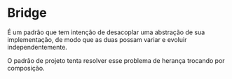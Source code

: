 # Bridge

É um padrão que tem intenção de desacoplar uma abstração de sua implementação, de modo que as duas possam variar e evoluir independentemente.

O padrão de projeto tenta resolver esse problema de herança trocando por composição. 